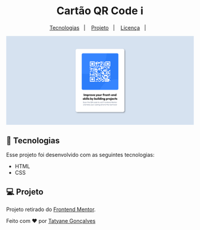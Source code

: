 <h1 align="center"> Cartão QR Code ℹ️</h1>

<p align="center">
  <a href="#-tecnologias">Tecnologias</a>&nbsp;&nbsp;&nbsp;|&nbsp;&nbsp;&nbsp;
  <a href="#-projeto">Projeto</a>&nbsp;&nbsp;&nbsp;|&nbsp;&nbsp;&nbsp;
  <a href="#-licenca">Licença</a>&nbsp;&nbsp;&nbsp;|&nbsp;&nbsp;&nbsp;
</p>

<img align="center" src="images/previa.png">

## 🚀 Tecnologias
Esse projeto foi desenvolvido com as seguintes tecnologias:

- HTML
- CSS




## 💻 Projeto
Projeto retirado do [Frontend Mentor](https://www.frontendmentor.io/home).




Feito com ❤️ por [Tatyane Gonçalves](https://github.com/tatyanepgoncalves)
